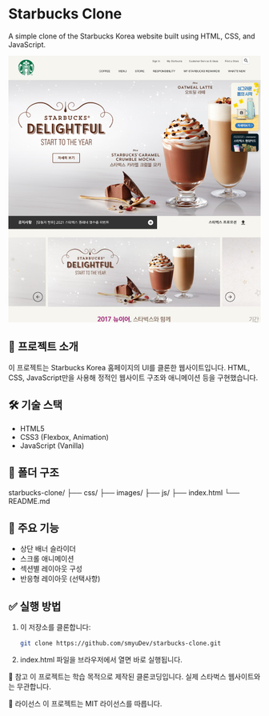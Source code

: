 # Starbucks Clone

A simple clone of the Starbucks Korea website built using HTML, CSS, and JavaScript.

![Screenshot](./images/screenshot.png)

## 🚀 프로젝트 소개

이 프로젝트는 Starbucks Korea 홈페이지의 UI를 클론한 웹사이트입니다. HTML, CSS, JavaScript만을 사용해 정적인 웹사이트 구조와 애니메이션 등을 구현했습니다.

## 🛠 기술 스택

- HTML5  
- CSS3 (Flexbox, Animation)  
- JavaScript (Vanilla)

## 📂 폴더 구조
starbucks-clone/
├── css/
├── images/
├── js/
├── index.html
└── README.md

## 📸 주요 기능

- 상단 배너 슬라이더  
- 스크롤 애니메이션  
- 섹션별 레이아웃 구성  
- 반응형 레이아웃 (선택사항)

## ✅ 실행 방법

1. 이 저장소를 클론합니다:

   ```bash
   git clone https://github.com/smyuDev/starbucks-clone.git
2.	index.html 파일을 브라우저에서 열면 바로 실행됩니다.

📌 참고
이 프로젝트는 학습 목적으로 제작된 클론코딩입니다. 실제 스타벅스 웹사이트와는 무관합니다.

📄 라이선스
이 프로젝트는 MIT 라이선스를 따릅니다.
